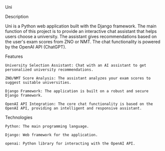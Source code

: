 Uni

Description

Uni is a Python web application built with the Django framework. The main function of this project is to provide an interactive chat assistant that helps users choose a university. The assistant gives recommendations based on the user's exam scores from ZNO or NMT. The chat functionality is powered by the OpenAI API (ChatGPT).

Features

    University Selection Assistant: Chat with an AI assistant to get personalized university recommendations.

    ZNO/NMT Score Analysis: The assistant analyzes your exam scores to suggest suitable universities.

    Django Framework: The application is built on a robust and secure Django framework.

    OpenAI API Integration: The core chat functionality is based on the OpenAI API, providing an intelligent and responsive assistant.

Technologies

    Python: The main programming language.

    Django: Web framework for the application.

    openai: Python library for interacting with the OpenAI API.
